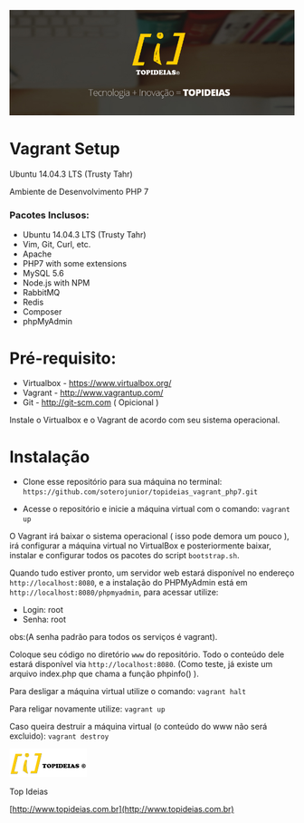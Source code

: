 ![newwallpaperfacebook logo](newwallpaperfacebook.jpg)

Vagrant Setup
===========

Ubuntu 14.04.3 LTS (Trusty Tahr)

Ambiente de Desenvolvimento PHP 7

### Pacotes Inclusos:

- Ubuntu 14.04.3 LTS (Trusty Tahr)
- Vim, Git, Curl, etc.
- Apache
- PHP7 with some extensions
- MySQL 5.6
- Node.js with NPM
- RabbitMQ
- Redis
- Composer
- phpMyAdmin


Pré-requisito: 
==============

- Virtualbox - https://www.virtualbox.org/
- Vagrant - http://www.vagrantup.com/
- Git - http://git-scm.com ( Opicional )

Instale o Virtualbox e o Vagrant de acordo com seu sistema operacional.

Instalação
===========

* Clone esse repositório para sua máquina no terminal: `https://github.com/soterojunior/topideias_vagrant_php7.git`

* Acesse o repositório e inicie a máquina virtual com o comando: `vagrant up`

O Vagrant irá baixar o sistema operacional ( isso pode demora um pouco ), irá configurar a máquina virtual no VirtualBox e posteriormente baixar, instalar e configurar todos os pacotes do script `bootstrap.sh`.

Quando tudo estiver pronto, um servidor web estará disponível no endereço `http://localhost:8080`, e a instalação do PHPMyAdmin está em `http://localhost:8080/phpmyadmin`, para acessar utilize:

- Login: root
- Senha: root

obs:(A senha padrão para todos os serviços é vagrant).


Coloque seu código no diretório `www` do repositório. Todo o conteúdo dele estará disponível via `http://localhost:8080`. (Como teste, já existe um arquivo index.php que chama a função phpinfo() ).

Para desligar a máquina virtual utilize o comando: `vagrant halt`

Para religar novamente utilize: `vagrant up`

Caso queira destruir a máquina virtual (o conteúdo do www não será excluido): `vagrant destroy`


![logo_top_ideias logo](logo_top_ideias.png)

Top Ideias

[http://www.topideias.com.br](http://www.topideias.com.br)
